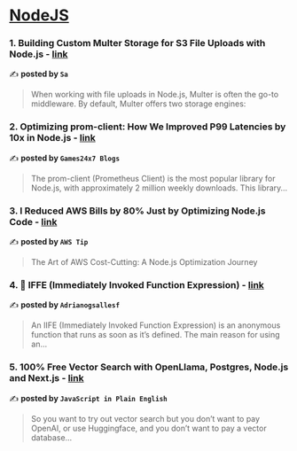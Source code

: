 
<h1><a href=https://medium.com/tag/nodejs/recommended target="_blank" rel="noopener noreferrer">NodeJS</a></h1>
<h3>1. Building Custom Multer Storage for S3 File Uploads with Node.js - <a href="https://medium.com/@sa467563/building-custom-multer-storage-for-s3-file-uploads-with-node-js-1186385644fa" target="_blank" rel="noopener noreferrer">link</a></h3>

✍️ **posted by `Sa`**

<blockquote>When working with file uploads in Node.js, Multer is often the go-to middleware. By default, Multer offers two storage engines:</blockquote>

<h3>2. Optimizing prom-client: How We Improved P99 Latencies by 10x in Node.js - <a href="https://medium.com/@Games24x7Tech/optimizing-prom-client-how-we-improved-p99-latencies-by-10x-in-node-js-c3c2f6c68297" target="_blank" rel="noopener noreferrer">link</a></h3>

✍️ **posted by `Games24x7 Blogs`**

<blockquote>The prom-client (Prometheus Client) is the most popular library for Node.js, with approximately 2 million weekly downloads. This library…</blockquote>

<h3>3. I Reduced AWS Bills by 80% Just by Optimizing Node.js Code - <a href="https://medium.com/aws-tip/i-reduced-aws-bills-by-80-just-by-optimizing-node-js-code-c8c13618d5d0" target="_blank" rel="noopener noreferrer">link</a></h3>

✍️ **posted by `AWS Tip`**

<blockquote>The Art of AWS Cost-Cutting: A Node.js Optimization Journey</blockquote>

<h3>4. 🚀 IFFE (Immediately Invoked Function Expression) - <a href="https://medium.com/@adrianogsallesf/iffe-immediately-invoked-function-expression-f3894a6c5cb1" target="_blank" rel="noopener noreferrer">link</a></h3>

✍️ **posted by `Adrianogsallesf`**

<blockquote>An IIFE (Immediately Invoked Function Expression) is an anonymous function that runs as soon as it’s defined. The main reason for using an…</blockquote>

<h3>5. 100% Free Vector Search with OpenLlama, Postgres, Node.js and Next.js - <a href="https://medium.com/javascript-in-plain-english/100-free-vector-search-with-openllama-postgres-nodejs-and-nextjs-e496856766f7" target="_blank" rel="noopener noreferrer">link</a></h3>

✍️ **posted by `JavaScript in Plain English`**

<blockquote>So you want to try out vector search but you don’t want to pay OpenAI, or use Huggingface, and you don’t want to pay a vector database…</blockquote>

